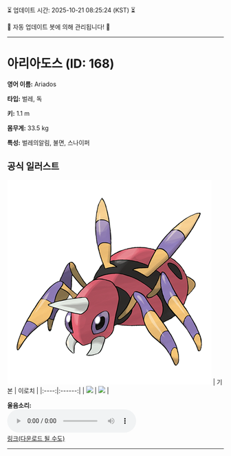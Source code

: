 
⏳ 업데이트 시간: 2025-10-21 08:25:24 (KST) ⏳

🤖 자동 업데이트 봇에 의해 관리됩니다! 🤖

---

# 아리아도스 (ID: 168)
**영어 이름:** Ariados

**타입:** 벌레, 독

**키:** 1.1 m

**몸무게:** 33.5 kg

**특성:** 벌레의알림, 불면, 스나이퍼

## 공식 일러스트
![](https://raw.githubusercontent.com/PokeAPI/sprites/master/sprites/pokemon/other/official-artwork/168.png)
| 기본 | 이로치 |
|:----:|:------:|
| <img src="http://play.pokemonshowdown.com/sprites/ani/ariados.gif" width="200"> | <img src="http://play.pokemonshowdown.com/sprites/ani-shiny/ariados.gif" width="200"> |

**울음소리:**<br><audio controls src="https://raw.githubusercontent.com/PokeAPI/cries/main/cries/pokemon/latest/168.ogg"></audio><br> [링크(다운로드 될 수도)](https://raw.githubusercontent.com/PokeAPI/cries/main/cries/pokemon/latest/168.ogg)


---
